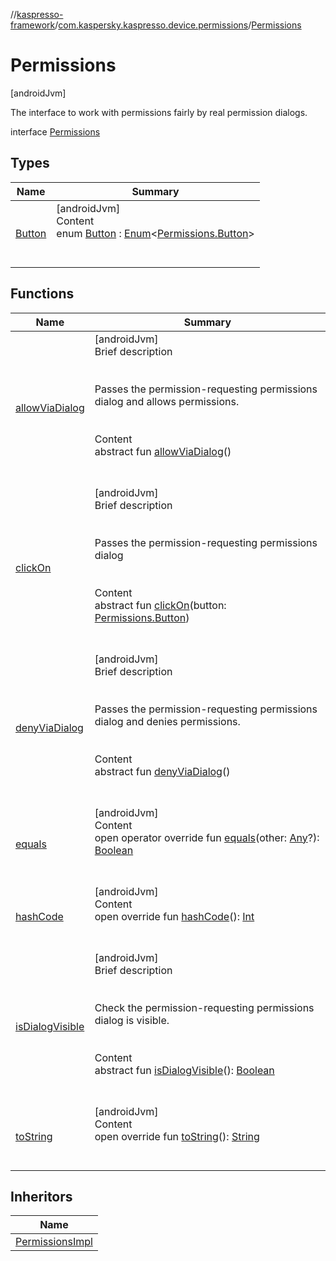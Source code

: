 //[kaspresso-framework](../../index.md)/[com.kaspersky.kaspresso.device.permissions](../index.md)/[Permissions](index.md)



# Permissions  
 [androidJvm] 

The interface to work with permissions fairly by real permission dialogs.

interface [Permissions](index.md)   


## Types  
  
|  Name|  Summary| 
|---|---|
| [Button](-button/index.md)| [androidJvm]  <br>Content  <br>enum [Button](-button/index.md) : [Enum](https://kotlinlang.org/api/latest/jvm/stdlib/kotlin/-enum/index.html)<[Permissions.Button](-button/index.md)>   <br><br><br>


## Functions  
  
|  Name|  Summary| 
|---|---|
| [allowViaDialog](allow-via-dialog.md)| [androidJvm]  <br>Brief description  <br><br><br>Passes the permission-requesting permissions dialog and allows permissions.<br><br>  <br>Content  <br>abstract fun [allowViaDialog](allow-via-dialog.md)()  <br><br><br>
| [clickOn](click-on.md)| [androidJvm]  <br>Brief description  <br><br><br>Passes the permission-requesting permissions dialog<br><br>  <br>Content  <br>abstract fun [clickOn](click-on.md)(button: [Permissions.Button](-button/index.md))  <br><br><br>
| [denyViaDialog](deny-via-dialog.md)| [androidJvm]  <br>Brief description  <br><br><br>Passes the permission-requesting permissions dialog and denies permissions.<br><br>  <br>Content  <br>abstract fun [denyViaDialog](deny-via-dialog.md)()  <br><br><br>
| [equals](https://kotlinlang.org/api/latest/jvm/stdlib/kotlin/-any/equals.html)| [androidJvm]  <br>Content  <br>open operator override fun [equals](https://kotlinlang.org/api/latest/jvm/stdlib/kotlin/-any/equals.html)(other: [Any](https://kotlinlang.org/api/latest/jvm/stdlib/kotlin/-any/index.html)?): [Boolean](https://kotlinlang.org/api/latest/jvm/stdlib/kotlin/-boolean/index.html)  <br><br><br>
| [hashCode](https://kotlinlang.org/api/latest/jvm/stdlib/kotlin/-any/hash-code.html)| [androidJvm]  <br>Content  <br>open override fun [hashCode](https://kotlinlang.org/api/latest/jvm/stdlib/kotlin/-any/hash-code.html)(): [Int](https://kotlinlang.org/api/latest/jvm/stdlib/kotlin/-int/index.html)  <br><br><br>
| [isDialogVisible](is-dialog-visible.md)| [androidJvm]  <br>Brief description  <br><br><br>Check the permission-requesting permissions dialog is visible.<br><br>  <br>Content  <br>abstract fun [isDialogVisible](is-dialog-visible.md)(): [Boolean](https://kotlinlang.org/api/latest/jvm/stdlib/kotlin/-boolean/index.html)  <br><br><br>
| [toString](https://kotlinlang.org/api/latest/jvm/stdlib/kotlin/-any/to-string.html)| [androidJvm]  <br>Content  <br>open override fun [toString](https://kotlinlang.org/api/latest/jvm/stdlib/kotlin/-any/to-string.html)(): [String](https://kotlinlang.org/api/latest/jvm/stdlib/kotlin/-string/index.html)  <br><br><br>


## Inheritors  
  
|  Name| 
|---|
| [PermissionsImpl](../-permissions-impl/index.md)

